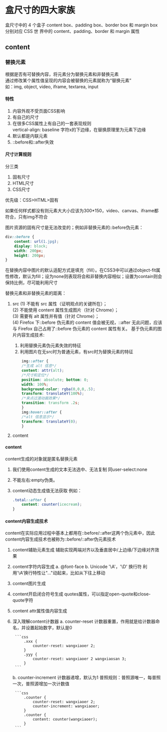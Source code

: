 # 盒尺寸的四大家族

盒尺寸中的 4 个盒子 content box、padding box、border box 和 margin box 分别对应 CSS 世
界中的 content、padding、border 和 margin 属性

## content

### 替换元素

根据是否有可替换内容，将元素分为替换元素和非替换元素  
通过修改某个属性值呈现的内容会被替换的元素就称为“替换元素”  
如：img, object, video, iframe, textarea, input  

#### 特性

1. 内容外观不受页面CSS影响
2. 有自己的尺寸
3. 在很多CSS属性上有自己的一套表现规则  
    vertical-align: baseline 字符x的下边缘，在替换原理里为元素下边缘
4. 默认都是内联元素
5. ::before和::after失效

#### 尺寸计算规则

分三类

1. 固有尺寸
2. HTML尺寸
3. CSS尺寸

优先级：CSS>HTML>固有

如果任何样式都没有则元素大大小应该为300*150，video、canvas、iframe都符合，只有img不符合

图片资源的固有尺寸是无法改变的；例如非替换元素的::before伪元素：

```css
div::before {
    content: url(1.jpg);
    display: block;
    width: 200px;
    height: 200px;
}
```

在替换内容中图片的默认适配方式是填充（fill）。在CSS3中可以通过object-fit属性修改，默认为fill；设为none则表现将会和非替换内容相似；设置为contain则会保持比例，尽可能利用尺寸

替换元素和非替换元素的距离：

1. src
    (1) 不能有 src 属性（证明观点的关键所在）；  
    (2) 不能使用 content 属性生成图片（针对 Chrome）；  
    (3) 需要有 alt 属性并有值（针对 Chrome）；  
    (4) Firefox 下::before 伪元素的 content 值会被无视，::after 无此问题，应该与
    Firefox 自己占用了::before 伪元素的 content 属性有关。
    基于伪元素的图片内容生成技术:

    1. 利用替换元素伪元素失效的特征
    2. 利用图片在无src时为普通元素，有src时为替换元素的特征

    ```css
        img::after {
        /*生成 alt 信息*/
        content: attr(alt);
        /*尺寸和定位*/
        position: absolute; bottom: 0;
        width: 100%;
        background-color: rgba(0,0,0,.5);
        transform: translateY(100%);
        /*来点过渡动画效果*/
        transition: transform .2s;
        }
        img:hover::after {
        /*alt 信息显示*/
        transform: translateY(0);
        }
    ```

2. content

#### content

content生成的对象就是匿名替换元素

1. 我们使用content生成的文本无法选中、无法复制 同user-select:none
2. 不能左右:empty伪类。
3. content动态生成值无法获取
    例如：

    ```css
    .total::after { 
        content: counter(icecream); 
    }
    ```

#### content内容生成技术

content在实际应用过程中基本上都用在::before/::after这两个伪元素中，因此content内容生成技术也被称为::before/::after伪元素技术

1. content辅助元素生成
    辅助实现两端对齐以及垂直居中/上边缘/下边缘对齐效果
2. content字符内容生成
    a. @font-face
    b. Unicode
        '\A'，'\D' 换行符
        利用'\A'换行特性让"..."动起来，比如从下往上移动
3. content图片生成
4. content开启闭合符号生成
    quotes属性，可以指定open-quote和close-quote字符
5. content attr属性值内容生成
6. 深入理解content计数器
    a. counter-reset 计数器重置，作用就是给计数器命名，并设置起始数字，默认是0

        ```css
            .xxx {
                counter-reset: wangxiaoer 2;
            }
            .yyy {
                counter-reset: wangxiaoer 2 wangxiaosan 3;
            }
        ```

    b. counter-increment 计数器递增，默认为1
        普照规则：普照源唯一，每普照一次，普照源增加一次计数值

        ```css
            .counter {
                counter-reset: wangxiaoer 2;
                counter-increment: wangxiaoer;
            }
            .counter {
                content: counter(wangxiaoer);
            }
        ```
